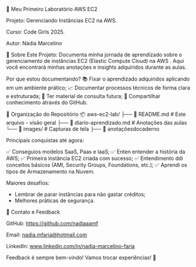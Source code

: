 🚀 Meu Primeiro Laboratório AWS EC2

Projeto: Gerenciando Instâncias EC2 na AWS.

Curso: Code Girls 2025. 

Autor: Nádia Marcelino

📝 Sobre Este Projeto: Documenta minha jornada de aprendizado sobre o gerenciamento de instâncias EC2 (Elastic Compute Cloud) na AWS . Aqui você encontrará minhas anotações e insights adquiridos durante as aulas.  

Por que estou documentando?
📚 Fixar o aprendizado adquiridos aplicando em um ambiente prático; 
📈 Documentar processos técnicos de forma clara e estruturada; 
🔄 Ter material de consulta futura;
🤝 Compartilhar conhecimento através do GitHub. 

📁 Organização do Repositório
📦 aws-ec2-lab/
├── 📄 README.md              # Este arquivo - visão geral
├── 📄 diario-aprendizado.md  # Anotações das aulas   
└── 📁 images/                # Capturas de tela
 ├── 📄 anotaçõesdocaderno

Principais conquistas até agora:
 
✅ Conseguios modelos SaaS, Paas e IaaS;
✅ Enten entender a história da AWS;
✅ Primeira instância EC2 criada com sucesso;
✅ Entendimento ddi conceitos básicos (AMI, Security Groups, Foundations, etc.);
✅ Aprendi os tipos de Armazenamento na Nuvem.

Maiores desafios:

* Lembrar de parar instâncias para não gastar créditos;
* Melhores práticas de segurança.

🤝 Contato e Feedback

GitHub: https://github.com/nadiaaamf

Email: nadia.mfaria@hotmail.com

LinkedIn: www.linkedin.com/in/nadia-marcelino-faria 

Feedback é sempre bem-vindo! Vamos trocar experiências! 🚀
